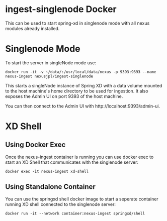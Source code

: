 # ingest-singlenode Docker

This can be used to start spring-xd in singlenode mode with all nexus modules already installed.

# Singlenode Mode

To start the server in singleNode mode use:

    docker run -it -v ~/data/:/usr/local/data/nexus -p 9393:9393 --name nexus-ingest nexusjpl/ingest-singlenode

This starts a singleNode instance of Spring XD with a data volume mounted to the host machine's home directory to be used for ingestion. It also exposes the Admin UI on port 9393 of the host machine.

You can then connect to the Admin UI with http://localhost:9393/admin-ui.

# XD Shell

## Using Docker Exec

Once the nexus-ingest container is running you can use docker exec to start an XD Shell that communicates with the singlenode server:

    docker exec -it nexus-ingest xd-shell

## Using Standalone Container

You can use the springxd shell docker image to start a seperate container running XD shell connected to the singlenode server:

    docker run -it --network container:nexus-ingest springxd/shell